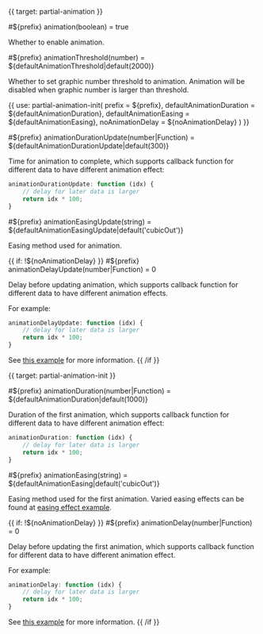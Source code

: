 
{{ target: partial-animation }}

#${prefix} animation(boolean) = true

Whether to enable animation.

#${prefix} animationThreshold(number) = ${defaultAnimationThreshold|default(2000)}

Whether to set graphic number threshold to animation. Animation will be disabled when graphic number is larger than threshold.

{{ use: partial-animation-init(
    prefix = ${prefix},
    defaultAnimationDuration = ${defaultAnimationDuration},
    defaultAnimationEasing = ${defaultAnimationEasing},
    noAnimationDelay = ${noAnimationDelay}
) }}

#${prefix} animationDurationUpdate(number|Function) = ${defaultAnimationDurationUpdate|default(300)}

Time for animation to complete, which supports callback function for different data to have different animation effect:

```js
animationDurationUpdate: function (idx) {
    // delay for later data is larger
    return idx * 100;
}
```

#${prefix} animationEasingUpdate(string) = ${defaultAnimationEasingUpdate|default('cubicOut')}

Easing method used for animation.

{{ if: !${noAnimationDelay} }}
#${prefix} animationDelayUpdate(number|Function) = 0

Delay before updating animation, which supports callback function for different data to have different animation effects.

For example:
```js
animationDelayUpdate: function (idx) {
    // delay for later data is larger
    return idx * 100;
}
```

See [this example](${galleryEditorPath}bar-animation-delay) for more information.
{{ /if }}



{{ target: partial-animation-init }}

#${prefix} animationDuration(number|Function) = ${defaultAnimationDuration|default(1000)}

Duration of the first animation, which supports callback function for different data to have different animation effect:

```js
animationDuration: function (idx) {
    // delay for later data is larger
    return idx * 100;
}
```

#${prefix} animationEasing(string) = ${defaultAnimationEasing|default('cubicOut')}

Easing method used for the first animation. Varied easing effects can be found at [easing effect example](${galleryEditorPath}line-easing).

{{ if: !${noAnimationDelay} }}
#${prefix} animationDelay(number|Function) = 0

Delay before updating the first animation, which supports callback function for different data to have different animation effect.

For example:
```js
animationDelay: function (idx) {
    // delay for later data is larger
    return idx * 100;
}
```

See [this example](${galleryEditorPath}bar-animation-delay) for more information.
{{ /if }}


